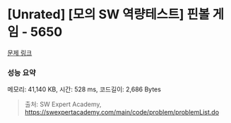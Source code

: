 # [Unrated] [모의 SW 역량테스트] 핀볼 게임 - 5650 

[문제 링크](https://swexpertacademy.com/main/code/problem/problemDetail.do?contestProbId=AWXRF8s6ezEDFAUo) 

### 성능 요약

메모리: 41,140 KB, 시간: 528 ms, 코드길이: 2,686 Bytes



> 출처: SW Expert Academy, https://swexpertacademy.com/main/code/problem/problemList.do